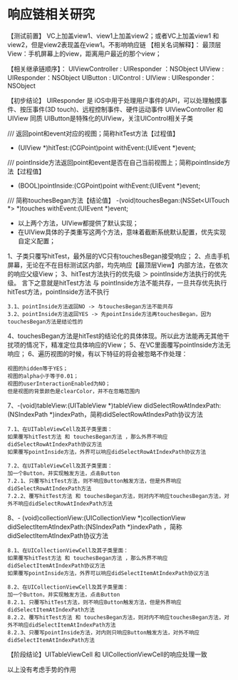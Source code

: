 #  响应链相关研究

【测试前置】
VC上加盖view1、view1上加盖view2；或者VC上加盖view1 和 view2，但是view2表现盖在view1。不影响响应链
【相关名词解释】：
最顶层View：手机屏幕上的view，距离用户最近的那个view；

【相关继承链顺序】：
UIViewController : UIResponder ：NSObject
UIView : UIResponder：NSObject
UIButton : UIControl : UIView : UIResponder：NSObject

【初步结论】
UIResponder 是 iOS中用于处理用户事件的API，可以处理触摸事件、按压事件(3D touch)、远程控制事件、硬件运动事件
UIViewController 和 UIView 同质
UIButton是特殊化的UIView，关注UIControl相关子类

/// 返回point和event对应的视图；简称hitTest方法【过程值】
- (UIView *)hitTest:(CGPoint)point withEvent:(UIEvent *)event;

/// pointInside方法返回point和event是否在自己当前视图上；简称pointInside方法【过程值】
- (BOOL)pointInside:(CGPoint)point withEvent:(UIEvent *)event;

/// 简称touchesBegan方法【结论值】
-(void)touchesBegan:(NSSet<UITouch *> *)touches withEvent:(UIEvent *)event;

* 以上两个方法，UIView都提供了默认实现；
* 在UIView具体的子类重写这两个方法，意味着截断系统默认配置，优先实现自定义配置；

1、子类只覆写hitTest，最外层的VC只有touchesBegan接受响应；
2、点击手机屏幕，无论在不在目标测试区内部，均先响应【最顶层View】内部方法，在依次的响应父级View；
3、hitTest方法执行的优先级 ＞ pointInside方法执行的优先级。
言下之意就是hitTest方法 与 pointInside方法不能共存，一旦共存优先执行hitTest方法，pointInside方法不执行

    3.1、pointInside方法返回NO -> 与touchesBegan方法不能共存
    3.2、pointInside方法返回YES -> 先pointInside方法再touchesBegan，因为touchesBegan方法是结论性的
4、touchesBegan方法是hitTest的结论化的具体体现。所以此方法能再无其他干扰项的情况下，精准定位具体响应的View；
5、在VC里面覆写pointInside方法无响应；
6、遍历视图的时候，有以下特征的将会被忽略不作处理：

    视图的hidden等于YES；
    视图的alpha小于等于0.01；
    视图的userInteractionEnabled为NO；
    但是视图的背景颜色是clearColor，并不在忽略范围内
7、-(void)tableView:(UITableView *)tableView didSelectRowAtIndexPath:(NSIndexPath *)indexPath，简称didSelectRowAtIndexPath协议方法
    
    7.1、在UITableViewCell及其子类里面：
    如果覆写hitTest方法 和 touchesBegan方法 ，那么外界不响应didSelectRowAtIndexPath协议方法
    如果覆写pointInside方法，外界可以响应didSelectRowAtIndexPath协议方法
    
    7.2、在UITableViewCell及其子类里面：
    加一个Button，并实现触发方法，点击Button
    7.2.1、只覆写hitTest方法，则不响应Button触发方法，但是外界响应didSelectRowAtIndexPath方法
    7.2.2、覆写hitTest方法 和 touchesBegan方法，则对内不响应touchesBegan方法，对外不响应didSelectRowAtIndexPath方法

8、- (void)collectionView:(UICollectionView *)collectionView didSelectItemAtIndexPath:(NSIndexPath *)indexPath ，简称didSelectItemAtIndexPath协议方法

    8.1、在UICollectionViewCell及其子类里面：
    如果覆写hitTest方法 和 touchesBegan方法 ，那么外界不响应didSelectItemAtIndexPath协议方法
    如果覆写pointInside方法，外界可以响应didSelectItemAtIndexPath协议方法

    8.2、在UICollectionViewCell及其子类里面：
    加一个Button，并实现触发方法，点击Button
    8.2.1、只覆写hitTest方法，则不响应Button触发方法，但是外界响应didSelectItemAtIndexPath方法
    8.2.2、覆写hitTest方法 和 touchesBegan方法，则对内不响应touchesBegan方法，对外不响应didSelectItemAtIndexPath方法
    8.2.3、只覆写pointInside方法，对内则只响应Button触发方法，对外不响应didSelectItemAtIndexPath方法

【阶段结论】UITableViewCell 和 UICollectionViewCell的响应处理一致

以上没有考虑手势的作用
